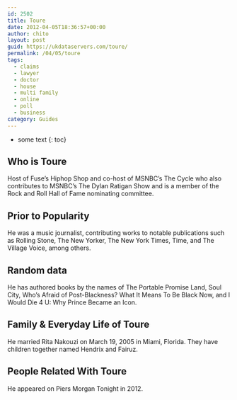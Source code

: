 ```yaml
---
id: 2502
title: Toure
date: 2012-04-05T18:36:57+00:00
author: chito
layout: post
guid: https://ukdataservers.com/toure/
permalink: /04/05/toure
tags:
  - claims
  - lawyer
  - doctor
  - house
  - multi family
  - online
  - poll
  - business
category: Guides
---
```


* some text
{: toc}
          
          
## Who is  Toure
                  
                  
                  
Host of Fuse&#8217;s Hiphop Shop and co-host of MSNBC&#8217;s The Cycle who also contributes to MSNBC&#8217;s The Dylan Ratigan Show and is a member of the Rock and Roll Hall of Fame nominating committee.
                  
                
                
                
## Prior to Popularity 
                  
                  
                  
He was a music journalist, contributing works to notable publications such as Rolling Stone, The New Yorker, The New York Times, Time, and The Village Voice, among others.
                  
                
                
                
## Random data 
                  
                  
                  
He has authored books by the names of The Portable Promise Land, Soul City, Who&#8217;s Afraid of Post-Blackness? What It Means To Be Black Now, and I Would Die 4 U: Why Prince Became an Icon.
                  
                
                
                
## Family & Everyday Life of Toure
                  
                  
                  
He married Rita Nakouzi on March 19, 2005 in Miami, Florida. They have children together named Hendrix and Fairuz.
                  
                
                
                
## People Related With  Toure
                  
                  
                  
He appeared on Piers Morgan Tonight in 2012.
                  
                
              
            
          
          
          
    
    
  

